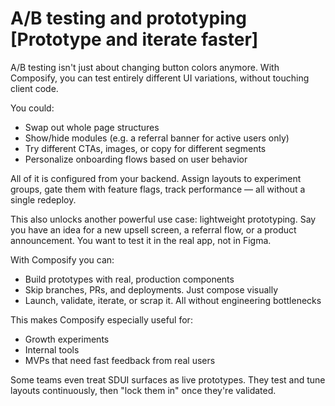 # A/B testing and prototyping [Prototype and iterate faster]

A/B testing isn't just about changing button colors anymore. With Composify, you can test entirely different UI variations, without touching client code.

You could:

- Swap out whole page structures
- Show/hide modules (e.g. a referral banner for active users only)
- Try different CTAs, images, or copy for different segments
- Personalize onboarding flows based on user behavior

All of it is configured from your backend. Assign layouts to experiment groups, gate them with feature flags, track performance — all without a single redeploy.

This also unlocks another powerful use case: lightweight prototyping. Say you have an idea for a new upsell screen, a referral flow, or a product announcement. You want to test it in the real app, not in Figma.

With Composify you can:

- Build prototypes with real, production components
- Skip branches, PRs, and deployments. Just compose visually
- Launch, validate, iterate, or scrap it. All without engineering bottlenecks

This makes Composify especially useful for:

- Growth experiments
- Internal tools
- MVPs that need fast feedback from real users

Some teams even treat SDUI surfaces as live prototypes. They test and tune layouts continuously, then "lock them in" once they're validated.

